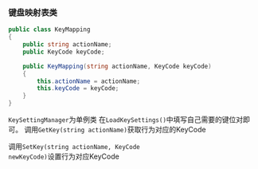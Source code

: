 ### 键盘映射表类

```csharp
public class KeyMapping
{
    public string actionName;
    public KeyCode keyCode;

    public KeyMapping(string actionName, KeyCode keyCode)
    {
        this.actionName = actionName;
        this.keyCode = keyCode;
    }
}
```

<code>KeySettingManager</code>为单例类
在<code>LoadKeySettings()</code>中填写自己需要的键位对即可。
调用<code>GetKey(string actionName)</code>获取行为对应的KeyCode

调用<code>SetKey(string actionName, KeyCode newKeyCode)</code>设置行为对应KeyCode